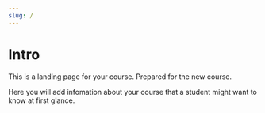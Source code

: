 ```yaml
---
slug: /
---
```


# Intro

This is a landing page for your course. Prepared for the new course.

Here you will add infomation about your course that a student might want to know at first glance.
